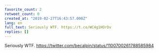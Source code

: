 ```yaml
---
favorite_count: 2
retweet_count: 0
created_at: "2019-02-27T16:43:57.000Z"
lang: en
full_text: Seriously WTF. https://t.co/WC4g1HOrDv
replies: []
---
```


Seriously WTF. <https://twitter.com/becalpin/status/1100700261788585984>
